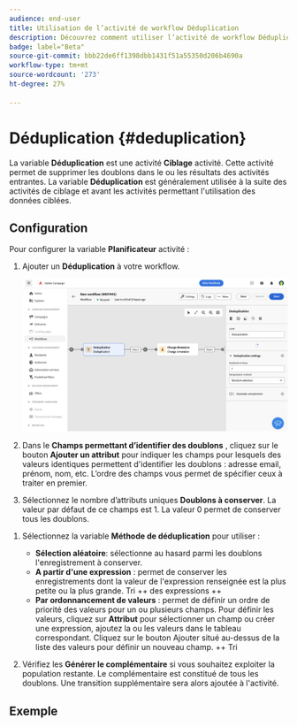 ```yaml
---
audience: end-user
title: Utilisation de l’activité de workflow Déduplication
description: Découvrez comment utiliser l’activité de workflow Déduplication
badge: label="Beta"
source-git-commit: bbb22de6ff1398dbb1431f51a55350d206b4690a
workflow-type: tm+mt
source-wordcount: '273'
ht-degree: 27%

---
```



# Déduplication {#deduplication}

<!--
>[!CONTEXTUALHELP]
>id="acw_orchestration_deduplication_fields"
>title="Fork activity"
>abstract="The Deduplication activity allows you to..."
-->

La variable **Déduplication** est une activité **Ciblage** activité. Cette activité permet de supprimer les doublons dans le ou les résultats des activités entrantes. La variable **Déduplication** est généralement utilisée à la suite des activités de ciblage et avant les activités permettant l&#39;utilisation des données ciblées.

## Configuration

Pour configurer la variable **Planificateur** activité :

1. Ajouter un **Déduplication** à votre workflow.

   ![](../assets/workflow-deduplication.png)

1. Dans le **Champs permettant d’identifier des doublons** , cliquez sur le bouton **Ajouter un attribut** pour indiquer les champs pour lesquels des valeurs identiques permettent d&#39;identifier les doublons : adresse email, prénom, nom, etc. L’ordre des champs vous permet de spécifier ceux à traiter en premier.

1. Sélectionnez le nombre d’attributs uniques **Doublons à conserver**. La valeur par défaut de ce champs est 1. La valeur 0 permet de conserver tous les doublons.

<!--
    For example, if records A and B are considered duplicates of record Y, and a record C is considered as a duplicate of record Z:

    * If the value of the field is 1: only the Y and Z records are kept.
    * If the value of the field is 0: all the records are kept.
    * If the value of the field is 2: records C and Z are kept and two records from A, B, and Y are kept, by chance or depending on the deduplication method selected thereafter.

-->

1. Sélectionnez la variable **Méthode de déduplication** pour utiliser :

   * **Sélection aléatoire**: sélectionne au hasard parmi les doublons l&#39;enregistrement à conserver.
   * **A partir d&#39;une expression** : permet de conserver les enregistrements dont la valeur de l&#39;expression renseignée est la plus petite ou la plus grande. Tri ++ des expressions ++
   * **Par ordonnancement de valeurs** : permet de définir un ordre de priorité des valeurs pour un ou plusieurs champs. Pour définir les valeurs, cliquez sur **Attribut** pour sélectionner un champ ou créer une expression, ajoutez la ou les valeurs dans le tableau correspondant. Cliquez sur le bouton Ajouter situé au-dessus de la liste des valeurs pour définir un nouveau champ. ++ Tri

1. Vérifiez les **Générer le complémentaire** si vous souhaitez exploiter la population restante. Le complémentaire est constitué de tous les doublons. Une transition supplémentaire sera alors ajoutée à l&#39;activité.

## Exemple

